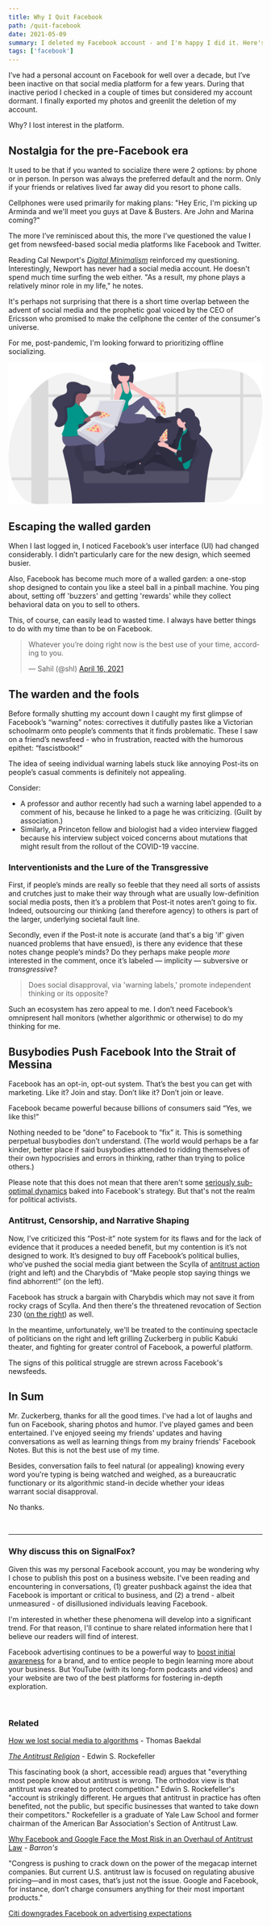 ```yaml
---
title: Why I Quit Facebook
path: /quit-facebook
date: 2021-05-09
summary: I deleted my Facebook account - and I'm happy I did it. Here's why.
tags: ['facebook']
---
```


I’ve had a personal account on Facebook for well over a decade, but I’ve been inactive on that social media platform for a few years. During that inactive period I checked in a couple of times but considered my account dormant. I finally exported my photos and greenlit the deletion of my account.

Why? I lost interest in the platform. 

## Nostalgia for the pre-Facebook era

It used to be that if you wanted to socialize there were 2 options: by phone or in person. In person was always the preferred default and the norm. Only if your friends or relatives lived far away did you resort to phone calls. 

Cellphones were used primarily for making plans: "Hey Eric, I'm picking up Arminda and we'll meet you guys at Dave & Busters. Are John and Marina coming?"

The more I’ve reminisced about this, the more I’ve questioned the value I get from newsfeed-based social media platforms like Facebook and Twitter. 

Reading Cal Newport's <em><a href="https://www.amazon.com/Digital-Minimalism-Choosing-Focused-Noisy/dp/0525542876/" target="blank">Digital Minimalism</a></em>  reinforced my questioning. Interestingly, Newport has never had a social media account. He doesn't spend much time surfing the web either. "As a result, my phone plays a relatively minor role in my life," he notes.

It's perhaps not surprising that there is a short time overlap between the advent of social media and the prophetic goal voiced by the CEO of Ericsson who promised to make the cellphone the center of the consumer's universe. 

For me, post-pandemic, I'm looking forward to prioritizing offline socializing.

![pizza-party](../static/pizza-party.svg)

## Escaping the walled garden

When I last logged in, I noticed Facebook’s user interface (UI) had changed considerably. I didn’t particularly care for the new design, which seemed busier. 

Also, Facebook has become much more of a walled garden: a one-stop shop designed to contain you like a steel ball in a pinball machine. You ping about, setting off 'buzzers' and getting 'rewards' while they collect behavioral data on you to sell to others.

This, of course, can easily lead to wasted time. I always have better things to do with my time than to be on Facebook.

<blockquote class="twitter-tweet"><p lang="en" dir="ltr">Whatever you’re doing right now is the best use of your time, according to you.</p>&mdash; Sahil (@shl) <a href="https://twitter.com/shl/status/1383072769793925123?ref_src=twsrc%5Etfw">April 16, 2021</a></blockquote> <script async src="https://platform.twitter.com/widgets.js" charset="utf-8"></script>

## The warden and the fools

Before formally shutting my account down I caught my first glimpse of Facebook’s “warning” notes: correctives it dutifully pastes like a Victorian schoolmarm onto people’s comments that it finds problematic. These I saw on a friend’s newsfeed - who in frustration, reacted with the humorous epithet: “fascistbook!”

The idea of seeing individual warning labels stuck like annoying Post-its on people’s casual comments is definitely not appealing. 

Consider: 
* A professor and author recently had such a warning label appended to a comment of his, because he linked to a page he was criticizing. (Guilt by association.) 
* Similarly, a Princeton fellow and biologist had a video interview flagged because his interview subject voiced concerns about mutations that might result from the rollout of the COVID-19 vaccine. 

### Interventionists and the Lure of the Transgressive

First, if people’s minds are really so feeble that they need all sorts of assists and crutches just to make their way through what are usually low-definition social media posts, then it’s a problem that Post-it notes aren’t going to fix. Indeed, outsourcing our thinking (and therefore agency) to others is part of the larger, underlying societal fault line. 

Secondly, even if the Post-it note is accurate (and that's a big 'if' given nuanced problems that have ensued), is there any evidence that these notes change people’s minds? Do they perhaps make people <em>more</em> interested in the comment, once it’s labeled — implicity —  subversive or <em>transgressive</em>?

> Does social disapproval, via 'warning labels,' promote independent thinking or its opposite?

Such an ecosystem has zero appeal to me. I don’t need Facebook’s omnipresent hall monitors (whether algorithmic or otherwise) to do my thinking for me. 

## Busybodies Push Facebook Into the Strait of Messina

Facebook has an opt-in, opt-out system. That’s the best you can get with marketing. Like it? Join and stay. Don’t like it? Don’t join or leave. 

Facebook became powerful because billions of consumers said “Yes, we like this!” 

Nothing needed to be “done” to Facebook to “fix” it. This is something perpetual busybodies don’t understand. (The world would perhaps be a far kinder, better place if said busybodies attended to ridding themselves of their own hypocrisies and errors in thinking, rather than trying to police others.)

Please note that this does not mean that there aren't some <a href="https://www.baekdal.com/strategy/how-we-lost-social-media-to-algorithms/" target="blank">seriously sub-optimal dynamics</a> baked into Facebook's strategy. But that's not the realm for political activists.

### Antitrust, Censorship, and Narrative Shaping

Now, I’ve criticized this “Post-it” note system for its flaws and for the lack of evidence that it produces a needed benefit, but my contention is it’s not designed to work. It’s designed to buy off Facebook’s political bullies, who’ve pushed the social media giant between the Scylla of <a href="https://newsfilter.io/articles/why-facebook-and-google-face-the-most-risk-in-an-overhaul-of-antitrust-law-c2c1d6a16a2bd9a9cb0125e2f4f9e1c7" target="blank">antitrust action</a> (right and left) and the Charybdis of “Make people stop saying things we find abhorrent!” (on the left).

Facebook has struck a bargain with Charybdis which may not save it from rocky crags of Scylla. And then there's the threatened revocation of Section 230 (<a href="https://www.commerce.senate.gov/2020/10/committee-to-hold-hearing-with-big-tech-ceos-on-section-230" target="blank">on the right</a>) as well.

In the meantime, unfortunately, we'll be treated to the continuing spectacle of politicians on the right and left grilling Zuckerberg in public Kabuki theater, and fighting for greater control of Facebook, a powerful platform. 

The signs of this political struggle are strewn across Facebook's newsfeeds.


## In Sum

Mr. Zuckerberg, thanks for all the good times. I've had a lot of laughs and fun on Facebook, sharing photos and humor. I've played games and been entertained. I've enjoyed seeing my friends' updates and having conversations as well as learning things from my brainy friends' Facebook Notes. But this is not the best use of my time.

Besides, conversation fails to feel natural (or appealing) knowing every word you're typing is being watched and weighed, as a bureaucratic functionary or its algorithmic stand-in decide whether your ideas warrant social disapproval.

No thanks. 

<br/>

<hr>

### Why discuss this on SignalFox? 

Given this was my personal Facebook account, you may be wondering why I chose to publish this post on a business website. I've been reading and encountering in conversations, (1) greater pushback against the idea that Facebook is important or critical to business, and (2) a trend - albeit unmeasured - of disillusioned individuals leaving Facebook. 

I'm interested in whether these phenomena will develop into a significant trend. For that reason, I'll continue to share related information here that I believe our readers will find of interest.

Facebook advertising continues to be a powerful way to <a href="/see-think-do-model">boost initial awareness</a> for a brand, and to entice people to begin learning more about your business. But YouTube (with its long-form podcasts and videos) and your website are two of the best platforms for fostering in-depth exploration. 

<br/>

### Related 

<a href="https://www.baekdal.com/strategy/how-we-lost-social-media-to-algorithms/" target="blank">How we lost social media to algorithms</a> - Thomas Baekdal

<a href="https://www.amazon.com/dp/B004XOZ66W/ref=dp-kindle-redirect?_encoding=UTF8&btkr=1" target="blank"><em>The Antitrust Religion</em></a> - Edwin S. Rockefeller

This fascinating book (a short, accessible read) argues that "everything most people know about antitrust is wrong. The orthodox view is that antitrust was created to protect competition." Edwin S. Rockefeller's "account is strikingly different. He argues that antitrust in practice has often benefited, not the public, but specific businesses that wanted to take down their competitors." Rockefeller is a graduate of Yale Law School and former chairman of the American Bar Association's Section of Antitrust Law.

<a href="https://newsfilter.io/articles/why-facebook-and-google-face-the-most-risk-in-an-overhaul-of-antitrust-law-c2c1d6a16a2bd9a9cb0125e2f4f9e1c7" target="blank">Why Facebook and Google Face the Most Risk in an Overhaul of Antitrust Law</a> - <em>Barron's</em>

"Congress is pushing to crack down on the power of the megacap internet companies. But current U.S. antitrust law is focused on regulating abusive pricing—and in most cases, that’s just not the issue. Google and Facebook, for instance, don’t charge consumers anything for their most important products."

<a href="https://www.cnbc.com/2021/05/10/citi-downgrades-facebook-and-google-says-ad-market-expectations-are-too-bullish.html" target="blank">Citi downgrades Facebook on advertising expectations</a>
